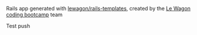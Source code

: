 Rails app generated with [lewagon/rails-templates](https://github.com/lewagon/rails-templates), created by the [Le Wagon coding bootcamp](https://www.lewagon.com) team

Test push
